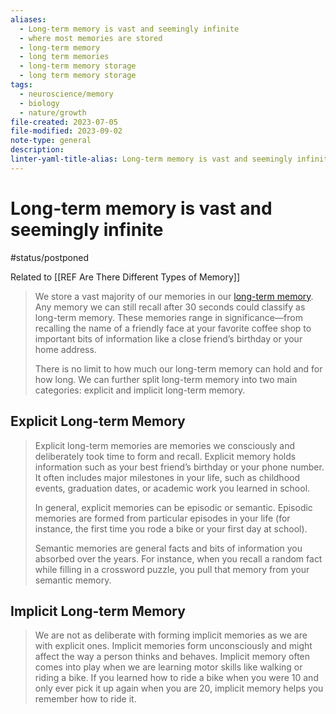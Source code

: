 ```yaml
---
aliases:
  - Long-term memory is vast and seemingly infinite
  - where most memories are stored
  - long-term memory
  - long term memories
  - long-term memory storage
  - long term memory storage
tags:
  - neuroscience/memory
  - biology
  - nature/growth
file-created: 2023-07-05
file-modified: 2023-09-02
note-type: general
description: 
linter-yaml-title-alias: Long-term memory is vast and seemingly infinite
---
```


# Long-term memory is vast and seemingly infinite

#status/postponed

Related to [[REF Are There Different Types of Memory]]

> We store a vast majority of our memories in our [long-term memory](https://www.verywellmind.com/what-is-long-term-memory-2795347). Any memory we can still recall after 30 seconds could classify as long-term memory. These memories range in significance—from recalling the name of a friendly face at your favorite coffee shop to important bits of information like a close friend’s birthday or your home address.
>
> There is no limit to how much our long-term memory can hold and for how long. We can further split long-term memory into two main categories: explicit and implicit long-term memory.

## Explicit Long-term Memory

> Explicit long-term memories are memories we consciously and deliberately took time to form and recall. Explicit memory holds information such as your best friend’s birthday or your phone number. It often includes major milestones in your life, such as childhood events, graduation dates, or academic work you learned in school.
>
> In general, explicit memories can be episodic or semantic. Episodic memories are formed from particular episodes in your life (for instance, the first time you rode a bike or your first day at school).
>
> Semantic memories are general facts and bits of information you absorbed over the years. For instance, when you recall a random fact while filling in a crossword puzzle, you pull that memory from your semantic memory.

## Implicit Long-term Memory

> We are not as deliberate with forming implicit memories as we are with explicit ones. Implicit memories form unconsciously and might affect the way a person thinks and behaves. Implicit memory often comes into play when we are learning motor skills like walking or riding a bike. If you learned how to ride a bike when you were 10 and only ever pick it up again when you are 20, implicit memory helps you remember how to ride it.
